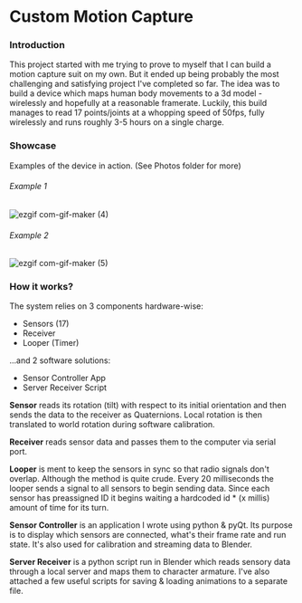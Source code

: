 # Custom Motion Capture
### Introduction
This project started with me trying to prove to myself that I can build a motion capture suit on my own. But it ended up being probably the most challenging and satisfying project I've completed so far.
The idea was to build a device which maps human body movements to a 3d model - wirelessly and hopefully at a reasonable framerate.
Luckily, this build manages to read 17 points/joints at a whopping speed of 50fps, fully wirelessly and runs roughly 3-5 hours on a single charge.



### Showcase
Examples of the device in action. (See Photos folder for more)
###### Example 1
![ezgif com-gif-maker (4)](https://user-images.githubusercontent.com/21182768/157411346-16d4fb16-f659-4abd-ba81-64916bb2bffd.gif)

###### Example 2
![ezgif com-gif-maker (5)](https://user-images.githubusercontent.com/21182768/157413374-0a718f3c-9549-4cba-9a7f-0f41efe5849c.gif)



### How it works?
The system relies on 3 components hardware-wise:
- Sensors (17)
- Receiver
- Looper (Timer)

...and 2 software solutions:
- Sensor Controller App
- Server Receiver Script

**Sensor** reads its rotation (tilt) with respect to its initial orientation and then sends the data to the receiver as Quaternions. Local rotation is then translated to world rotation during software calibration.

**Receiver** reads sensor data and passes them to the computer via serial port.

**Looper** is ment to keep the sensors in sync so that radio signals don't overlap. Although the method is quite crude. Every 20 milliseconds the looper sends a signal to all sensors to begin sending data. Since each sensor has preassigned ID it begins waiting a hardcoded id * (x millis) amount of time for its turn.

**Sensor Controller** is an application I wrote using python & pyQt. Its purpose is to display which sensors are connected, what's their frame rate and run state. It's also used for calibration and streaming data to Blender.

**Server Receiver** is a python script run in Blender which reads sensory data through a local server and maps them to character armature. I've also attached a few useful scripts for saving & loading animations to a separate file.
